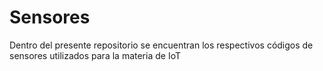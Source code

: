 # Sensores
Dentro del presente repositorio se encuentran los respectivos códigos de sensores utilizados para la materia de IoT
